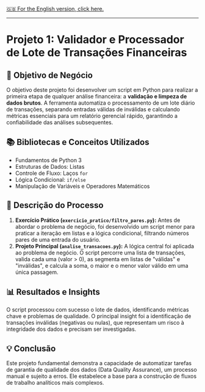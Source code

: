 [🇬🇧 For the English version, click here.](./README.md)

---

# Projeto 1: Validador e Processador de Lote de Transações Financeiras

## 🎯 Objetivo de Negócio
O objetivo deste projeto foi desenvolver um script em Python para realizar a primeira etapa de qualquer análise financeira: a **validação e limpeza de dados brutos**. A ferramenta automatiza o processamento de um lote diário de transações, separando entradas válidas de inválidas e calculando métricas essenciais para um relatório gerencial rápido, garantindo a confiabilidade das análises subsequentes.

## 📚 Bibliotecas e Conceitos Utilizados
-   Fundamentos de Python 3
-   Estruturas de Dados: Listas
-   Controle de Fluxo: Laços `for`
-   Lógica Condicional: `if/else`
-   Manipulação de Variáveis e Operadores Matemáticos

## 📖 Descrição do Processo
1.  **Exercício Prático (`exercicio_pratico/filtro_pares.py`):** Antes de abordar o problema de negócio, foi desenvolvido um script menor para praticar a iteração em listas e a lógica condicional, filtrando números pares de uma entrada do usuário.
2.  **Projeto Principal (`analise_transacoes.py`):** A lógica central foi aplicada ao problema de negócio. O script percorre uma lista de transações, valida cada uma (valor > 0), as segmenta em listas de "válidas" e "inválidas", e calcula a soma, o maior e o menor valor válido em uma única passagem.

## 📊 Resultados e Insights
O script processou com sucesso o lote de dados, identificando métricas chave e problemas de qualidade. O principal insight foi a identificação de transações inválidas (negativas ou nulas), que representam um risco à integridade dos dados e precisam ser investigadas.

## 💡 Conclusão
Este projeto fundamental demonstra a capacidade de automatizar tarefas de garantia de qualidade dos dados (Data Quality Assurance), um processo manual e sujeito a erros. Ele estabelece a base para a construção de fluxos de trabalho analíticos mais complexos.